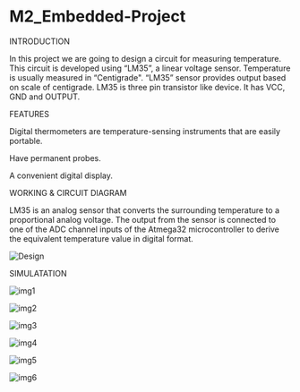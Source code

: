 # M2_Embedded-Project
INTRODUCTION

In this project we are going to design a circuit for measuring temperature. This circuit is developed using “LM35”, a linear voltage sensor. Temperature is usually measured in “Centigrade". “LM35” sensor provides output based on scale of centigrade.
LM35 is three pin transistor like device. It has VCC, GND and OUTPUT. 

FEATURES

Digital thermometers are temperature-sensing instruments that are easily portable.

Have permanent probes. 

A convenient digital display.


WORKING & CIRCUIT DIAGRAM

LM35 is an analog sensor that converts the surrounding temperature to a proportional analog voltage. The output from the sensor is connected to one of the ADC channel inputs of the Atmega32 microcontroller to derive the equivalent temperature value in digital format.

![Design](https://user-images.githubusercontent.com/101037269/164892056-c92dba1c-3f89-4f54-b6dc-d2f64a000427.JPG)


SIMULATATION 

![img1](https://user-images.githubusercontent.com/101037269/164892035-46264c85-678d-444b-8b6e-a3c87b52be9d.JPG)

![img2](https://user-images.githubusercontent.com/101037269/164892041-3789ee43-abcd-4576-a5ed-b6f6a15dc6a0.JPG)

![img3](https://user-images.githubusercontent.com/101037269/164891897-0634c657-9e37-4d25-ba92-6bc37eaccd90.JPG)

![img4](https://user-images.githubusercontent.com/101037269/164891953-430abf82-56ca-4a80-9935-69da813aa11e.JPG)

![img5](https://user-images.githubusercontent.com/101037269/164891987-bb6a3b5c-1740-4229-9a16-823bb7e237f0.JPG)

![img6](https://user-images.githubusercontent.com/101037269/164891994-8243f350-4a27-482d-9e38-76cca3acdf5e.JPG)


